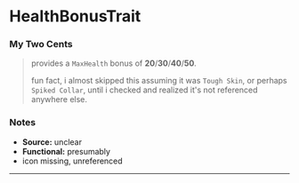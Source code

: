 # HealthBonusTrait 

### My Two Cents
>provides a `MaxHealth` bonus of **20**/**30**/**40**/**50**.
>
>fun fact, i almost skipped this assuming it was `Tough Skin`, or perhaps `Spiked Collar`, until i checked and realized it's not referenced anywhere else.

### Notes
* **Source:** unclear
* **Functional:** presumably
* icon missing, unreferenced

---
